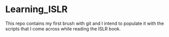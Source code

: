 # Learning_ISLR
This repo contains my first brush with git and I intend to populate it with the scripts that I come across while reading the ISLR book.
